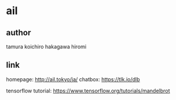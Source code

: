 # ail

## author
tamura koichiro
hakagawa hiromi

## link
homepage: http://ail.tokyo/ja/
chatbox: https://tlk.io/dlb

tensorflow tutorial: https://www.tensorflow.org/tutorials/mandelbrot

